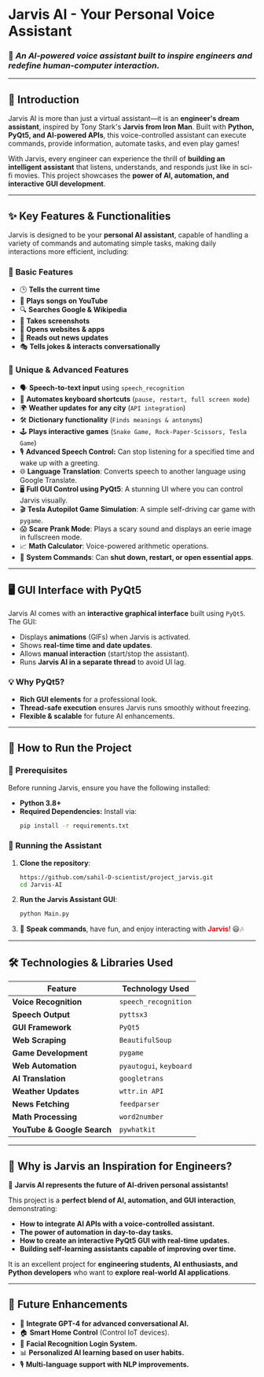 # Jarvis AI - Your Personal Voice Assistant

### 🚀 *An AI-powered voice assistant built to inspire engineers and redefine human-computer interaction.*

---

## 📌 Introduction
Jarvis AI is more than just a virtual assistant—it is an **engineer's dream assistant**, inspired by Tony Stark's **Jarvis from Iron Man**. Built with **Python, PyQt5, and AI-powered APIs**, this voice-controlled assistant can execute commands, provide information, automate tasks, and even play games!

With Jarvis, every engineer can experience the thrill of **building an intelligent assistant** that listens, understands, and responds just like in sci-fi movies. This project showcases the **power of AI, automation, and interactive GUI development**.

---

## ✨ Key Features & Functionalities
Jarvis is designed to be your **personal AI assistant**, capable of handling a variety of commands and automating simple tasks, making daily interactions more efficient, including:

### 🔹 **Basic Features**
- 🕒 **Tells the current time**
- 🎵 **Plays songs on YouTube**
- 🔍 **Searches Google & Wikipedia**
- 📸 **Takes screenshots**
- 📌 **Opens websites & apps**
- 📰 **Reads out news updates**
- 🎭 **Tells jokes & interacts conversationally**

### 🔹 **Unique & Advanced Features**
- 🗣️ **Speech-to-text input** using `speech_recognition`
- 🔄 **Automates keyboard shortcuts** (`pause, restart, full screen mode`)
- 🌍 **Weather updates for any city** (`API integration`)
- 🛠️ **Dictionary functionality** (`Finds meanings & antonyms`)
- 🕹️ **Plays interactive games** (`Snake Game, Rock-Paper-Scissors, Tesla Game`)
- 🎙️ **Advanced Speech Control:** Can stop listening for a specified time and wake up with a greeting.
- 🌐 **Language Translation**: Converts speech to another language using Google Translate.
- 🖥️ **Full GUI Control using PyQt5**: A stunning UI where you can control Jarvis visually.
- 🎬 **Tesla Autopilot Game Simulation**: A simple self-driving car game with `pygame`.
- 😱 **Scare Prank Mode**: Plays a scary sound and displays an eerie image in fullscreen mode.
- 📈 **Math Calculator**: Voice-powered arithmetic operations.
- 🔄 **System Commands**: Can **shut down, restart, or open essential apps**.

---

## 🖥️ GUI Interface with PyQt5
Jarvis AI comes with an **interactive graphical interface** built using `PyQt5`. The GUI:
- Displays **animations** (GIFs) when Jarvis is activated.
- Shows **real-time time and date updates**.
- Allows **manual interaction** (start/stop the assistant).
- Runs **Jarvis AI in a separate thread** to avoid UI lag.

### 💡 Why PyQt5?
- **Rich GUI elements** for a professional look.
- **Thread-safe execution** ensures Jarvis runs smoothly without freezing.
- **Flexible & scalable** for future AI enhancements.

---

## 🚀 How to Run the Project
### 📌 Prerequisites
Before running Jarvis, ensure you have the following installed:
- **Python 3.8+**
- **Required Dependencies:** Install via:
  ```sh
  pip install -r requirements.txt
  ```

### 📌 Running the Assistant
1. **Clone the repository**:
   ```sh
   https://github.com/sahil-D-scientist/project_jarvis.git
   cd Jarvis-AI
   ```

2. **Run the Jarvis Assistant GUI**:
   ```sh
   python Main.py
   ```

3. 🎤 **Speak commands**, have fun, and enjoy interacting with <span style="color:red;"><b>Jarvis</b></span>! 😃🎶



---

## 🛠️ Technologies & Libraries Used

| Feature                 | Technology Used          |
|-------------------------|-------------------------|
| **Voice Recognition**   | `speech_recognition`    |
| **Speech Output**       | `pyttsx3`               |
| **GUI Framework**       | `PyQt5`                 |
| **Web Scraping**        | `BeautifulSoup`         |
| **Game Development**    | `pygame`                |
| **Web Automation**      | `pyautogui`, `keyboard` |
| **AI Translation**      | `googletrans`           |
| **Weather Updates**     | `wttr.in API`           |
| **News Fetching**       | `feedparser`            |
| **Math Processing**     | `word2number`           |
| **YouTube & Google Search** | `pywhatkit`        |

---

## 🎯 Why is Jarvis an Inspiration for Engineers?
🚀 **Jarvis AI represents the future of AI-driven personal assistants!**

This project is a **perfect blend of AI, automation, and GUI interaction**, demonstrating:
- **How to integrate AI APIs with a voice-controlled assistant.**
- **The power of automation in day-to-day tasks.**
- **How to create an interactive PyQt5 GUI with real-time updates.**
- **Building self-learning assistants capable of improving over time.**

It is an excellent project for **engineering students, AI enthusiasts, and Python developers** who want to **explore real-world AI applications**.

---

## 📌 Future Enhancements

- 🤖 **Integrate GPT-4 for advanced conversational AI.**
- 🏠 **Smart Home Control** (Control IoT devices).
- 🔐 **Facial Recognition Login System.**
- 📊 **Personalized AI learning based on user habits.**
- 🎙️ **Multi-language support with NLP improvements.**


